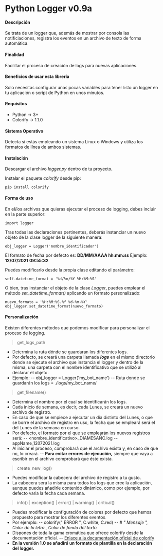 # Python Logger v0.9a

#### Descripción
Se trata de un logger que, además de mostrar por consola las notificiaciones, registra los eventos en un archivo de texto de forma automática.

#### Finalidad
Facilitar el proceso de creación de logs para nuevas aplicaciones.

#### Beneficios de usar esta librería
Solo necesitas configurar unas pocas variables para tener listo un logger en tu aplicación o script de Python en unos minutos.

#### Requisitos
- Python -> 3+
- Colorify -> 1.1.0

#### Sistema Operativo
Detecta si estás empleando un sistema Linux o Windows y utiliza los formatos de línea de ambos sistemas.

#### Instalación
Descargar el archivo _logger.py_ dentro de tu proyecto.

Instalar el paquete _colorify_ desde pip:
```
pip install colorify
```

#### Forma de uso
En el/los archivos que quieras ejecutar el proceso de logging, debes incluir en la parte superior:
```
import logger
```

Tras todas las declaraciones pertinentes, deberás instanciar un nuevo objeto de la clase logger de la siguiente manera:
```
obj_logger = Logger('nombre_identificador')
```

El formato de fecha por defecto es: **DD/MM/AAAA hh:mm:ss**
Ejemplo: **12/07/2021 09:55:32**

Puedes modificarlo desde la propia clase editando el parámetro:
```
self.datetime_format = '%d/%m/%Y %H:%M:%S'
```

O bien, tras instanciar el objeto de la clase _Logger_, puedes emplear el método _set_datetime_format()_ aplicando un formato personalizado:
```
nuevo_formato = '%H:%M:%S.%f %d-%m-%Y'
obj_logger.set_datetime_format(nuevo_formato)
```

#### Personalización
Existen diferentes métodos que podemos modificar para personalizar el proceso de logging.

> get_logs_path

- Determina la ruta dónde se guardaran los diferentes logs.
- Por defecto, se creará una carpeta llamada _**logs**_ en el mismo directorio donde se ejecute el archivo que instancia el logger y dentro de la misma, una carpeta con el nombre identificativo que se utilizó al declarar el objeto.
- Ejemplo:
-- obj_logger = Logger('my_bot_name')
-- Ruta donde se guardarán los logs = ./logs/my_bot_name/

> get_filename()

- Determina el nombre por el cual se identificarán los logs.
- Cada inicio de semana, es decir, cada Lunes, se creará un nuevo archivo de registro.
- En caso de que se empiece a ejecutar un día distinto del Lunes, o que se borre el archivo de registro en uso, la fecha que se empleará será el del Lunes de la semana en curso.
- Por defecto, el formato por el que se emplearán los nuevos registros será:
-- <nombre_identificativo>_DIAMESAÑO.log
-- appName_12072021.log
- Al iniciar el proceso, comprobará que el archivo exista y, en caso de que no, lo creará.
-- **Para evitar errores de ejecución,** siempre que vaya a escribir en el archivo comprobará que éste exista.

> create_new_log()

- Puedes modificar la cabecera del archivo de registro a tu gusto.
- La cabecera será la misma para todos los logs que cree la aplicación, aunque puedes añadirle contenido dinámico, como por ejemplo, por defecto varia la fecha cada semana.

> info() | exception() | error() | warning() | critical()
- Puedes modificar la configuración de colores por defecto que hemos propuesto para mostrar los diferentes eventos.
- Por ejemplo:
-- colorify(" ERROR ", C.white, C.red)
-- _# " Mensaje ", Color de la letra , Color de fondo del texto_
- Dispones de toda la gama cromática que ofrece colorify desde la documentación oficial.
-- [Enlace a la documentación oficial de colorify](https://pypi.org/project/colorify/)
- **En la versión 1.0 se añadirá un formato de plantilla en la declaración del logger.**
